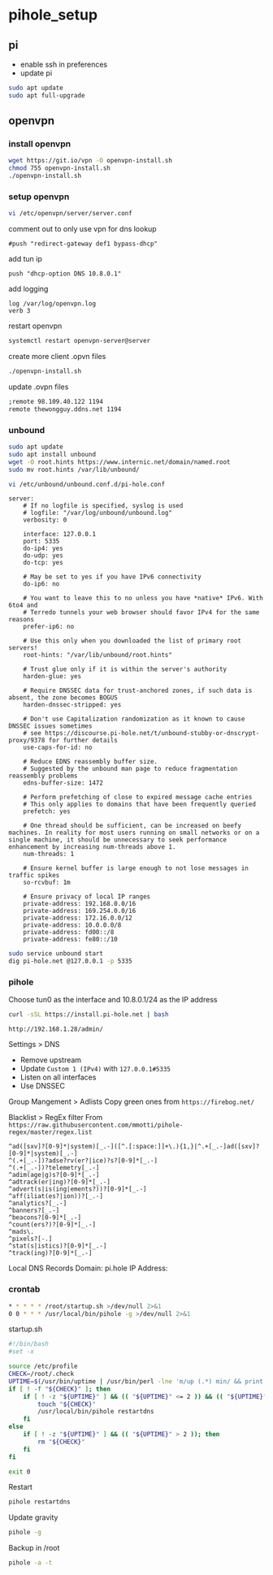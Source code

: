 # pihole_setup

## pi
* enable ssh in preferences
* update pi
```bash
sudo apt update
sudo apt full-upgrade
```

## openvpn

### install openvpn
```bash
wget https://git.io/vpn -O openvpn-install.sh
chmod 755 openvpn-install.sh
./openvpn-install.sh
```

### setup openvpn
```bash
vi /etc/openvpn/server/server.conf
```

comment out to only use vpn for dns lookup

```#push "redirect-gateway def1 bypass-dhcp"```

add tun ip
```
push "dhcp-option DNS 10.8.0.1"
```

add logging
```
log /var/log/openvpn.log
verb 3
```

restart openvpn
```bash
systemctl restart openvpn-server@server
```

create more client .opvn files
```bash
./openvpn-install.sh
```

update .ovpn files
```bash
;remote 98.109.40.122 1194
remote thewongguy.ddns.net 1194
```

### unbound
```bash
sudo apt update
sudo apt install unbound
wget -O root.hints https://www.internic.net/domain/named.root
sudo mv root.hints /var/lib/unbound/
```
```bash
vi /etc/unbound/unbound.conf.d/pi-hole.conf
```
```
server:
    # If no logfile is specified, syslog is used
    # logfile: "/var/log/unbound/unbound.log"
    verbosity: 0

    interface: 127.0.0.1
    port: 5335
    do-ip4: yes
    do-udp: yes
    do-tcp: yes

    # May be set to yes if you have IPv6 connectivity
    do-ip6: no

    # You want to leave this to no unless you have *native* IPv6. With 6to4 and
    # Terredo tunnels your web browser should favor IPv4 for the same reasons
    prefer-ip6: no

    # Use this only when you downloaded the list of primary root servers!
    root-hints: "/var/lib/unbound/root.hints"

    # Trust glue only if it is within the server's authority
    harden-glue: yes

    # Require DNSSEC data for trust-anchored zones, if such data is absent, the zone becomes BOGUS
    harden-dnssec-stripped: yes

    # Don't use Capitalization randomization as it known to cause DNSSEC issues sometimes
    # see https://discourse.pi-hole.net/t/unbound-stubby-or-dnscrypt-proxy/9378 for further details
    use-caps-for-id: no

    # Reduce EDNS reassembly buffer size.
    # Suggested by the unbound man page to reduce fragmentation reassembly problems
    edns-buffer-size: 1472

    # Perform prefetching of close to expired message cache entries
    # This only applies to domains that have been frequently queried
    prefetch: yes

    # One thread should be sufficient, can be increased on beefy machines. In reality for most users running on small networks or on a single machine, it should be unnecessary to seek performance enhancement by increasing num-threads above 1.
    num-threads: 1

    # Ensure kernel buffer is large enough to not lose messages in traffic spikes
    so-rcvbuf: 1m

    # Ensure privacy of local IP ranges
    private-address: 192.168.0.0/16
    private-address: 169.254.0.0/16
    private-address: 172.16.0.0/12
    private-address: 10.0.0.0/8
    private-address: fd00::/8
    private-address: fe80::/10
```
```bash
sudo service unbound start
dig pi-hole.net @127.0.0.1 -p 5335
```

### pihole
Choose tun0 as the interface and 10.8.0.1/24 as the IP address
```bash
curl -sSL https://install.pi-hole.net | bash
```

```
http://192.168.1.28/admin/
```

Settings > DNS
* Remove upstream
* Update ```Custom 1 (IPv4)``` with ```127.0.0.1#5335```
* Listen on all interfaces
* Use DNSSEC

Group Mangement > Adlists
Copy green ones from  ```https://firebog.net/```

Blacklist > RegEx filter
From ```https://raw.githubusercontent.com/mmotti/pihole-regex/master/regex.list```
```
^ad([sxv]?[0-9]*|system)[_.-]([^.[:space:]]+\.){1,}|^.+[_.-]ad([sxv]?[0-9]*|system)[_.-]
^(.+[_.-])?adse?rv(er?|ice)?s?[0-9]*[_.-]
^(.+[_.-])?telemetry[_.-]
^adim(age|g)s?[0-9]*[_.-]
^adtrack(er|ing)?[0-9]*[_.-]
^advert(s|is(ing|ements?))?[0-9]*[_.-]
^aff(iliat(es?|ion))?[_.-]
^analytics?[_.-]
^banners?[_.-]
^beacons?[0-9]*[_.-]
^count(ers?)?[0-9]*[_.-]
^mads\.
^pixels?[-.]
^stat(s|istics)?[0-9]*[_.-]
^track(ing)?[0-9]*[_.-]
```

Local DNS Records
Domain: pi.hole
IP Address: <your ip>
  
### crontab
```bash
* * * * * /root/startup.sh >/dev/null 2>&1
0 0 * * * /usr/local/bin/pihole -g >/dev/null 2>&1
```

startup.sh
```bash
#!/bin/bash
#set -x

source /etc/profile
CHECK=/root/.check
UPTIME=$(/usr/bin/uptime | /usr/bin/perl -lne 'm/up (.*) min/ && print $1')
if [ ! -f "${CHECK}" ]; then
    if [ ! -z "${UPTIME}" ] && (( "${UPTIME}" <= 2 )) && (( "${UPTIME}" > 0 )); then
        touch "${CHECK}"
        /usr/local/bin/pihole restartdns
    fi
else
    if [ ! -z "${UPTIME}" ] && (( "${UPTIME}" > 2 )); then
        rm "${CHECK}"
    fi
fi

exit 0
```

Restart
```bash
pihole restartdns
```

Update gravity
```bash
pihole -g
```

Backup in /root
```bash
pihole -a -t
```

